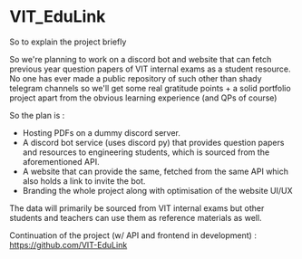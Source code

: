 
# VIT_EduLink
So to explain the project briefly

So we're planning to work on a discord bot and website that can fetch previous year question papers of VIT internal exams as a student resource. No one has ever made a public repository of such other than shady telegram channels so we'll get some real gratitude points + a solid portfolio project apart from the obvious learning experience (and QPs of course)

So the plan is :

- Hosting PDFs on a dummy discord server.
- A discord bot service (uses discord py) that provides question papers and resources to engineering students, which is sourced from the aforementioned API.
- A website that can provide the same, fetched from the same API which also holds a link to invite the bot.
- Branding the whole project along with optimisation of the website UI/UX

The data will primarily be sourced from VIT internal exams but other students and teachers can use them as reference materials as well.

Continuation of the project (w/ API and frontend in development) : https://github.com/VIT-EduLink

